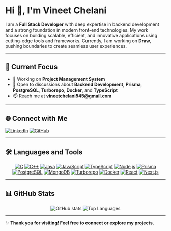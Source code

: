 # Hi 👋, I'm **Vineet Chelani**

I am a **Full Stack Developer** with deep expertise in backend development and a strong foundation in modern front-end technologies. My work focuses on building scalable, efficient, and innovative applications using cutting-edge tools and frameworks. Currently, I am working on **Draw**, pushing boundaries to create seamless user experiences.

---

## 🌟 **Current Focus**
- 🔭 Working on **Project Management System**
- 💬 Open to discussions about **Backend Development**, **Prisma**, **PostgreSQL**, **Turborepo**, **Docker**, and **TypeScript**
- 📫 Reach me at **[vineetchelani545@gmail.com](mailto:vineetchelani545@gmail.com)**

---

## 🌐 **Connect with Me**

[![LinkedIn](https://img.shields.io/badge/LinkedIn-%230077B5.svg?style=for-the-badge&logo=linkedin&logoColor=white)](https://www.linkedin.com/in/vineet-chelani-a82263253/)
[![GitHub](https://img.shields.io/badge/GitHub-%2312100E.svg?style=for-the-badge&logo=github&logoColor=white)](https://github.com/Vineetchelani1304)

---

## 🛠️ **Languages and Tools**

<p align="center">
  <a href="#"><img src="https://img.shields.io/badge/C-%2300599C.svg?style=for-the-badge&logo=c&logoColor=white" alt="C"></a>
  <a href="#"><img src="https://img.shields.io/badge/C++-%2300599C.svg?style=for-the-badge&logo=cplusplus&logoColor=white" alt="C++"></a>
  <a href="#"><img src="https://img.shields.io/badge/Java-%23E34F26.svg?style=for-the-badge&logo=java&logoColor=white" alt="Java"></a>
  <a href="#"><img src="https://img.shields.io/badge/JavaScript-%23F7DF1E.svg?style=for-the-badge&logo=javascript&logoColor=black" alt="JavaScript"></a>
  <a href="#"><img src="https://img.shields.io/badge/TypeScript-%23007ACC.svg?style=for-the-badge&logo=typescript&logoColor=white" alt="TypeScript"></a>
  <a href="#"><img src="https://img.shields.io/badge/Node.js-%23339933.svg?style=for-the-badge&logo=node.js&logoColor=white" alt="Node.js"></a>
  <a href="#"><img src="https://img.shields.io/badge/Prisma-%232D3748.svg?style=for-the-badge&logo=prisma&logoColor=white" alt="Prisma"></a>
  <a href="#"><img src="https://img.shields.io/badge/PostgreSQL-%234169E1.svg?style=for-the-badge&logo=postgresql&logoColor=white" alt="PostgreSQL"></a>
  <a href="#"><img src="https://img.shields.io/badge/MongoDB-%2347A248.svg?style=for-the-badge&logo=mongodb&logoColor=white" alt="MongoDB"></a>
  <a href="#"><img src="https://img.shields.io/badge/Turborepo-%2363B1F0.svg?style=for-the-badge&logo=turborepo&logoColor=black" alt="Turborepo"></a>
  <a href="#"><img src="https://img.shields.io/badge/Docker-%232496ED.svg?style=for-the-badge&logo=docker&logoColor=white" alt="Docker"></a>
  <a href="#"><img src="https://img.shields.io/badge/React-%2361DAFB.svg?style=for-the-badge&logo=react&logoColor=black" alt="React"></a>
  <a href="#"><img src="https://img.shields.io/badge/Next.js-%23000000.svg?style=for-the-badge&logo=next.js&logoColor=white" alt="Next.js"></a>
</p>

---

## 📊 **GitHub Stats**

<p align="center">
  <img src="https://github-readme-stats.vercel.app/api?username=Vineetchelani1304&show_icons=true&theme=radical" alt="GitHub stats">
  <img src="https://github-readme-stats.vercel.app/api/top-langs/?username=Vineetchelani1304&layout=compact&theme=radical" alt="Top Languages">
</p>

---

✨ **Thank you for visiting! Feel free to connect or explore my projects.**
